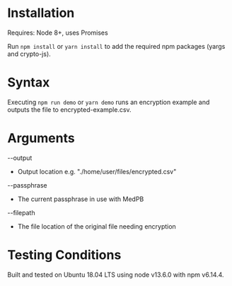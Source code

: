 # **Installation**

Requires: Node 8+, uses Promises

Run `npm install` or `yarn install` to add the required npm packages (yargs and crypto-js).

# **Syntax**

Executing `npm run demo` or `yarn demo` runs an encryption example and outputs the file to encrypted-example.csv.

# **Arguments**

--output

- Output location e.g. "./home/user/files/encrypted.csv"

--passphrase

- The current passphrase in use with MedPB

--filepath

- The file location of the original file needing encryption

# **Testing Conditions**

Built and tested on Ubuntu 18.04 LTS using node v13.6.0 with npm v6.14.4.
